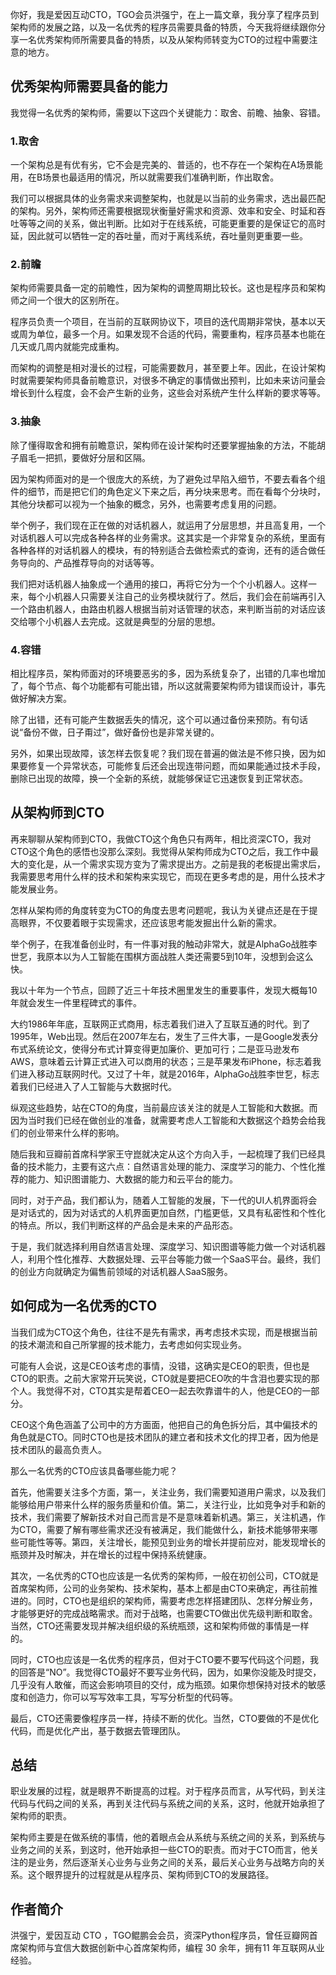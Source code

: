 你好，我是爱因互动CTO，TGO会员洪强宁，在上一篇文章，我分享了程序员到架构师的发展之路，以及一名优秀的程序员需要具备的特质，今天我将继续跟你分享一名优秀架构师所需要具备的特质，以及从架构师转变为CTO的过程中需要注意的地方。

## 优秀架构师需要具备的能力

我觉得一名优秀的架构师，需要以下这四个关键能力：取舍、前瞻、抽象、容错。

### 1.取舍

一个架构总是有优有劣，它不会是完美的、普适的，也不存在一个架构在A场景能用，在B场景也最适用的情况，所以就需要我们准确判断，作出取舍。

我们可以根据具体的业务需求来调整架构，也就是以当前的业务需求，选出最匹配的架构。另外，架构师还需要根据现状衡量好需求和资源、效率和安全、时延和吞吐等等之间的关系，做出判断。比如对于在线系统，可能更重要的是保证它的高时延，因此就可以牺牲一定的吞吐量，而对于离线系统，吞吐量则更重要一些。

### 2.前瞻

架构师需要具备一定的前瞻性，因为架构的调整周期比较长。这也是程序员和架构师之间一个很大的区别所在。

程序员负责一个项目，在当前的互联网协议下，项目的迭代周期非常快，基本以天或周为单位，最多一个月。如果发现不合适的代码，需要重构，程序员基本也能在几天或几周内就能完成重构。

而架构的调整是相对漫长的过程，可能需要数月，甚至要上年。因此，在设计架构时就需要架构师具备前瞻意识，对很多不确定的事情做出预判，比如未来访问量会增长到什么程度，会不会产生新的业务，这些会对系统产生什么样新的要求等等。

### 3.抽象

除了懂得取舍和拥有前瞻意识，架构师在设计架构时还要掌握抽象的方法，不能胡子眉毛一把抓，要做好分层和区隔。

因为架构师面对的是一个很庞大的系统，为了避免过早陷入细节，不要去看各个组件的细节，而是把它们的角色定义下来之后，再分块来思考。而在看每个分块时，其他分块都可以视为一个抽象的概念，另外，也需要考虑复用的问题。

举个例子，我们现在正在做的对话机器人，就运用了分层思想，并且高复用，一个对话机器人可以完成各种各样的业务需求。这其实是一个非常复杂的系统，里面有各种各样的对话机器人的模块，有的特别适合去做检索式的查询，还有的适合做任务导向的、产品推荐导向的对话等等。

我们把对话机器人抽象成一个通用的接口，再将它分为一个个小机器人。这样一来，每个小机器人只需要关注自己的业务模块就行了。然后，我们会在前端再引入一个路由机器人，由路由机器人根据当前对话管理的状态，来判断当前的对话应该交给哪个小机器人去完成。这就是典型的分层的思想。

### 4.容错

相比程序员，架构师面对的环境要恶劣的多，因为系统复杂了，出错的几率也增加了，每个节点、每个功能都有可能出错，所以这就需要架构师为错误而设计，事先做好解决方案。

除了出错，还有可能产生数据丢失的情况，这个可以通过备份来预防。有句话说“备份不做，日子甭过”，做好备份也是非常关键的。

另外，如果出现故障，该怎样去恢复呢？我们现在普遍的做法是不修只换，因为如果要修复一个异常状态，可能修复后还会出现连带问题，而如果能通过技术手段，删除已出现的故障，换一个全新的系统，就能够保证它迅速恢复到正常状态。

## 从架构师到CTO

再来聊聊从架构师到CTO，我做CTO这个角色只有两年，相比资深CTO，我对CTO这个角色的感悟也没那么深刻。我觉得从架构师成为CTO之后，我工作中最大的变化是，从一个需求实现方变为了需求提出方。之前是我的老板提出需求后，我需要思考用什么样的技术和架构来实现它，而现在更多考虑的是，用什么技术才能发展业务。

怎样从架构师的角度转变为CTO的角度去思考问题呢，我认为关键点还是在于提高眼界，不仅要着眼于实现需求，还应该思考能发掘出什么新的需求。

举个例子，在我准备创业时，有一件事对我的触动非常大，就是AlphaGo战胜李世乭，我原本以为人工智能在围棋方面战胜人类还需要5到10年，没想到会这么快。

我以十年为一个节点，回顾了近三十年技术圈里发生的重要事件，发现大概每10年就会发生一件里程碑式的事件。

大约1986年年底，互联网正式商用，标志着我们进入了互联互通的时代。到了1995年，Web出现。然后在2007年左右，发生了三件大事，一是Google发表分布式系统论文，使得分布式计算变得更加廉价、更加可行；二是亚马逊发布AWS，意味着云计算正式进入可以商用的状态；三是苹果发布iPhone，标志着我们进入移动互联网时代。又过了十年，就是2016年，AlphaGo战胜李世乭，标志着我们已经进入了人工智能与大数据时代。

纵观这些趋势，站在CTO的角度，当前最应该关注的就是人工智能和大数据。而因为当时我们已经在做创业的准备，就需要考虑人工智能和大数据这个趋势会给我们的创业带来什么样的影响。

随后我和豆瓣前首席科学家王守崑就决定从这个方向入手，一起梳理了我们已经具备的技术能力，主要有这六点：自然语言处理的能力、深度学习的能力、个性化推荐的能力、知识图谱能力、大数据的能力和云平台的能力。

同时，对于产品，我们都认为，随着人工智能的发展，下一代的UI人机界面将会是对话式的，因为对话式的人机界面更加自然，门槛更低，又具有私密性和个性化的特点。所以，我们判断这样的产品会是未来的产品形态。

于是，我们就选择利用自然语言处理、深度学习、知识图谱等能力做一个对话机器人，利用个性化推荐、大数据处理、云平台等能力做一个SaaS平台。最终，我们的创业方向就确定为偏售前领域的对话机器人SaaS服务。

## 如何成为一名优秀的CTO

当我们成为CTO这个角色，往往不是先有需求，再考虑技术实现，而是根据当前的技术潮流和自己所掌握的技术能力，去考虑如何实现业务。

可能有人会说，这是CEO该考虑的事情，没错，这确实是CEO的职责，但也是CTO的职责。之前大家常开玩笑说，CTO就是要把CEO吹的牛含泪也要实现的那个人。我觉得不对，CTO其实是帮着CEO一起去吹靠谱牛的人，他是CEO的一部分。

CEO这个角色涵盖了公司中的方方面面，他把自己的角色拆分后，其中偏技术的角色就是CTO。同时CTO也是技术团队的建立者和技术文化的捍卫者，因为他是技术团队的最高负责人。

那么一名优秀的CTO应该具备哪些能力呢？

首先，他需要关注多个方面，第一，关注业务，我们需要知道用户需求，以及我们能够给用户带来什么样的服务质量和价值。第二，关注行业，比如竞争对手和新的技术，我们需要了解新技术对自己而言是不是意味着新机遇。第三，关注机遇，作为CTO，需要了解有哪些需求还没有被满足，我们能做什么，新技术能够带来哪些可能性等等。第四，关注增长，能预见到业务的增长并提前应对，能发现增长的瓶颈并及时解决，并在增长的过程中保持系统健康。

其次，一名优秀的CTO也应该是一名优秀的架构师，一般在初创公司，CTO就是首席架构师，公司的业务架构、技术架构，基本上都是由CTO来确定，再往前推进的。同时，CTO也是组织的架构师，需要考虑怎样搭建团队、怎样分解业务，才能够更好的完成战略需求。而对于战略，也需要CTO做出优先级判断和取舍。当然，CTO还需要发现并解决组织级的系统瓶颈，这和架构师做的事情是一样的。

同时，CTO也应该是一名优秀的程序员，但对于CTO要不要写代码这个问题，我的回答是“NO”。我觉得CTO最好不要写业务代码，因为，如果你没能及时提交，几乎没有人敢催，而这会影响项目的交付，成为瓶颈。如果你想保持对技术的敏感度和创造力，你可以写写效率工具，写写分析型的代码等。

最后，CTO还需要像程序员一样，持续不断的优化。当然，CTO要做的不是优化代码，而是优化产出，基于数据去管理团队。

## 总结

职业发展的过程，就是眼界不断提高的过程。对于程序员而言，从写代码，到关注代码与代码之间的关系，再到关注代码与系统之间的关系，这时，他就开始承担了架构师的职责。

架构师主要是在做系统的事情，他的着眼点会从系统与系统之间的关系，到系统与业务之间的关系，到这时，他开始承担一些CTO的职责。而对于CTO而言，他关注的是业务，然后逐渐关心业务与业务之间的关系，最后关心业务与战略方向的关系。这个眼界提升的过程就是从程序员、架构师到CTO的发展路径。

## 作者简介

洪强宁，爱因互动 CTO ，TGO鲲鹏会会员，资深Python程序员，曾任豆瓣网首席架构师与宜信大数据创新中心首席架构师，编程 30 余年，拥有11 年互联网从业经验。

